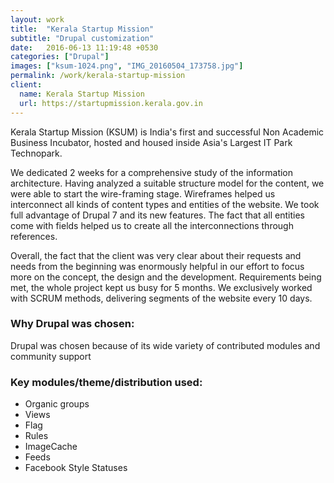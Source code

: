 ```yaml
---
layout: work
title:  "Kerala Startup Mission"
subtitle: "Drupal customization"
date:   2016-06-13 11:19:48 +0530
categories: ["Drupal"]
images: ["ksum-1024.png", "IMG_20160504_173758.jpg"]
permalink: /work/kerala-startup-mission
client:
  name: Kerala Startup Mission
  url: https://startupmission.kerala.gov.in
---
```


Kerala Startup Mission (KSUM) is India's first and successful Non Academic Business Incubator, hosted and housed inside Asia's Largest IT Park Technopark.

We dedicated 2 weeks for a comprehensive study of the information architecture. Having analyzed a suitable structure model for the content, we were able to start the wire-framing stage. Wireframes helped us interconnect all kinds of content types and entities of the website. We took full advantage of Drupal 7 and its new features. The fact that all entities come with fields helped us to create all the interconnections through references.

Overall, the fact that the client was very clear about their requests and needs from the beginning was enormously helpful in our effort to focus more on the concept, the design and the development. Requirements being met, the whole project kept us busy for 5 months. We exclusively worked with SCRUM methods, delivering segments of the website every 10 days.


### Why Drupal was chosen:
Drupal was chosen because of its wide variety of contributed modules and community support

### Key modules/theme/distribution used:
* Organic groups
* Views
* Flag
* Rules
* ImageCache
* Feeds
* Facebook Style Statuses
